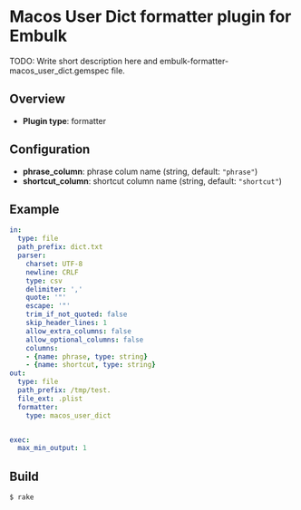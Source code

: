 # Macos User Dict formatter plugin for Embulk

TODO: Write short description here and embulk-formatter-macos_user_dict.gemspec file.

## Overview

* **Plugin type**: formatter

## Configuration

- **phrase_column**: phrase colum name (string, default: `"phrase"`)
- **shortcut_column**: shortcut column name (string, default: `"shortcut"`)

## Example

```yaml
in:
  type: file
  path_prefix: dict.txt
  parser:
    charset: UTF-8
    newline: CRLF
    type: csv
    delimiter: ','
    quote: '"'
    escape: '"'
    trim_if_not_quoted: false
    skip_header_lines: 1
    allow_extra_columns: false
    allow_optional_columns: false
    columns:
    - {name: phrase, type: string}
    - {name: shortcut, type: string}
out:
  type: file
  path_prefix: /tmp/test.
  file_ext: .plist
  formatter:
    type: macos_user_dict


exec:
  max_min_output: 1
```


## Build

```
$ rake
```
